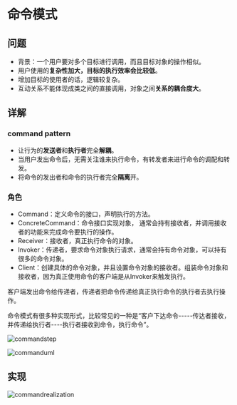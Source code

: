 # 命令模式

## 问题

- 背景：一个用户要对多个目标进行调用，而且目标对象的操作相似。
- 用户使用的**复杂性加大，目标的执行效率会比较低**。
- 增加目标的使用者的话，逻辑较复杂。
- 互动关系不能体现成类之间的直接调用，对象之间**关系的耦合度大**。

## 详解

### command pattern

- 让行为的**发送者**和**执行者**完全**解耦**。
- 当用户发出命令后，无需关注谁来执行命令，有转发者来进行命令的调配和转发。
- 将命令的发出者和命令的执行者完全**隔离**开。

### 角色

- Command：定义命令的接口，声明执行的方法。
- ConcreteCommand：命令接口实现对象， 通常会持有接收者，并调用接收者的功能来完成命令要执行的操作。
- Receiver：接收者，真正执行命令的对象。
- Invoker：传递者，要求命令对象执行请求，通常会持有命令对象，可以持有很多的命令对象。
- Client：创建具体的命令对象，并且设置命令对象的接收者。组装命令对象和接收者，因为真正使用命令的客户端是从Invoker来触发执行。

客户端发出命令给传递者，传递者把命令传递给真正执行命令的执行者去执行操作。

命令模式有很多种实现形式，比较常见的一种是“客户下达命令-----传达者接收，并传递给执行者----执行者接收到命令，执行命令”。

![commandstep](images/commandstep.png)

![commanduml](images/commanduml.png)

## 实现

![commandrealization](images/commandrealization.png)